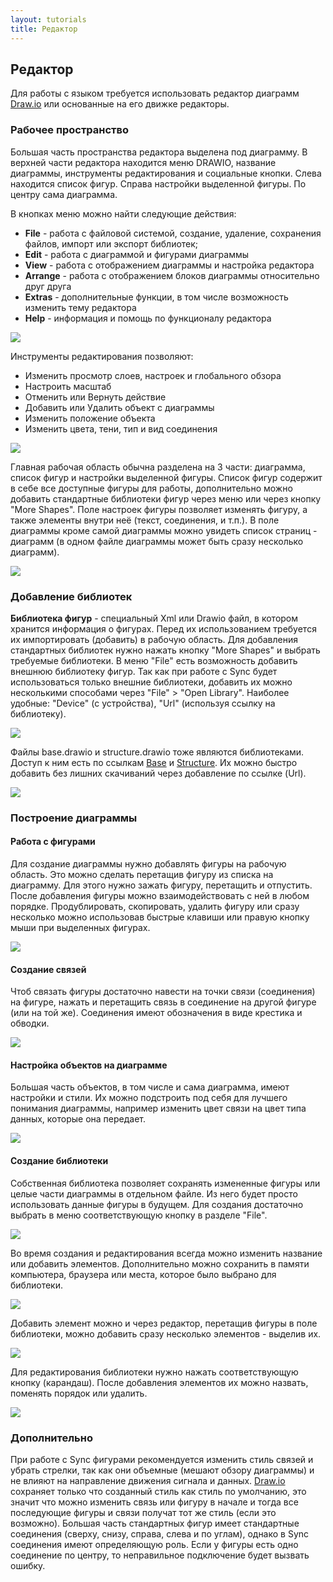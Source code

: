 ```yaml
---
layout: tutorials
title: Редактор
---
```

## Редактор 

Для работы с языком требуется использовать редактор диаграмм [Draw.io][drawio] или основанные на его движке редакторы. 

### Рабочее пространство

Большая часть пространства редактора выделена под диаграмму. В верхней части редактора находится меню DRAWIO, название диаграммы, инструменты редактирования и социальные кнопки. Слева находится список фигур. Справа настройки выделенной фигуры. По центру сама диаграмма.

В кнопках меню можно найти следующие действия:

- **File** - работа с файловой системой, создание, удаление, сохранения файлов, импорт или экспорт библиотек;
- **Edit** - работа с диаграммой и фигурами диаграммы
- **View** - работа с отображением диаграммы и настройка редактора
- **Arrange** - работа с отображением блоков диаграммы относительно друг друга
- **Extras** - дополнительные функции, в том числе возможность изменить тему редактора
- **Help** - информация и помощь по функционалу редактора

<img src="{{site.baseurl}}/resources/tutorials/editor/02_top_menu.png"/>

Инструменты редактирования позволяют:

- Изменить просмотр слоев, настроек и глобального обзора
- Настроить масштаб
- Отменить или Вернуть действие
- Добавить или Удалить объект с диаграммы
- Изменить положение объекта
- Изменить цвета, тени, тип и вид соединения

<img src="{{site.baseurl}}/resources/tutorials/editor/03_top_menu_2.png"/>

Главная рабочая область обычна разделена на 3 части: диаграмма,
список фигур и настройки выделенной фигуры. Список фигур содержит
в себе все доступные фигуры для работы, дополнительно можно добавить
стандартные библиотеки фигур через меню или через кнопку "More Shapes".
Поле настроек фигуры позволяет изменять фигуру, а также элементы внутри неё 
(текст, соединения, и т.п.). В поле диаграммы кроме самой диаграммы можно 
увидеть список страниц - диаграмм (в одном файле диаграммы может быть сразу 
несколько диаграмм).

<img src="{{site.baseurl}}/resources/tutorials/editor/01_workspace.png"/>

### Добавление библиотек
**Библиотека фигур** - специальный Xml или Drawio файл, в котором хранится 
информация о фигурах. Перед их использованием требуется их импортировать 
(добавить) в рабочую область. Для добавления стандартных библиотек нужно 
нажать кнопку "More Shapes" и выбрать требуемые библиотеки. В меню "File" 
есть возможность добавить внешнюю библиотеку фигур. Так как при работе с 
Sync будет использоваться только внешние библиотеки, добавить их можно 
несколькими способами через "File" > "Open Library". Наиболее удобные: 
"Device" (с устройства), "Url" (используя ссылку на библиотеку). 

<img src="{{site.baseurl}}/resources/tutorials/editor/04_add_library.png"/>

Файлы base.drawio и structure.drawio тоже являются библиотеками. 
Доступ к ним есть по ссылкам [Base][base_lib] и [Structure][structure_lib]. 
Их можно быстро добавить без лишних скачиваний через добавление по ссылке (Url).

<img src="{{site.baseurl}}/resources/tutorials/editor/05_add_library_from_url.png"/>

### Построение диаграммы
#### Работа с фигурами
Для создание диаграммы нужно добавлять фигуры на рабочую область. 
Это можно сделать перетащив фигуру из списка на диаграмму. Для этого 
нужно зажать фигуру, перетащить и отпустить. После добавления фигуры 
можно взаимодействовать с ней в любом порядке. Продублировать, скопировать, 
удалить фигуру или сразу несколько можно использовав быстрые клавиши или 
правую кнопку мыши при выделенных фигурах.

<img src="{{site.baseurl}}/resources/tutorials/editor/06_working_with_figures.gif"/>

#### Создание связей
Чтоб связать фигуры достаточно навести на точки связи (соединения) на фигуре, 
нажать и перетащить связь в соединение на другой фигуре (или на той же). 
Соединения имеют обозначения в виде крестика и обводки.

<img src="{{site.baseurl}}/resources/tutorials/editor/07_connecting_figures.gif"/>

#### Настройка объектов на диаграмме
Большая часть объектов, в том числе и сама диаграмма, имеют настройки и стили. 
Их можно подстроить под себя для лучшего понимания диаграммы, например изменить 
цвет связи на цвет типа данных, которые она передает.

<img src="{{site.baseurl}}/resources/tutorials/editor/08_figure_settings.gif"/>

#### Создание библиотеки
Собственная библиотека позволяет сохранять измененные фигуры или целые части 
диаграммы в отдельном файле. Из него будет просто использовать данные фигуры 
в будущем. Для создания достаточно выбрать в меню соответствующую кнопку в 
разделе "File".

<img src="{{site.baseurl}}/resources/tutorials/editor/09_new_library.png"/>

Во время создания и редактирования всегда можно изменить название или добавить 
элементов. Дополнительно можно сохранить в памяти компьютера, браузера или места, 
которое было выбрано для библиотеки.

<img src="{{site.baseurl}}/resources/tutorials/editor/10_new_library_naming.png"/>

Добавить элемент можно и через редактор, перетащив фигуры в поле библиотеки, 
можно добавить сразу несколько элементов - выделив их.

<img src="{{site.baseurl}}/resources/tutorials/editor/11_add_figures_in_library.gif"/>

Для редактирования библиотеки нужно нажать соответствующую кнопку (карандаш). 
После добавления элементов их можно назвать, поменять порядок или удалить.

<img src="{{site.baseurl}}/resources/tutorials/editor/13_edit_figure_naming.png"/>

### Дополнительно
При работе с Sync фигурами рекомендуется изменить стиль связей и убрать стрелки, 
так как они объемные (мешают обзору диаграммы) и не влияют на направление движения 
сигнала и данных. [Draw.io][drawio] сохраняет только что созданный стиль как стиль по 
умолчанию, это значит что можно изменить связь или фигуру в начале и тогда 
все последующие фигуры и связи получат тот же стиль (если это возможно). 
Большая часть стандартных фигур имеет стандартные соединения (сверху, снизу, 
справа, слева и по углам), однако в Sync соединения имеют определяющую роль. 
Если у фигуры есть одно соединение по центру, то неправильное подключение 
будет вызвать ошибку.

[base_lib]: https://raw.githubusercontent.com/octo-gone/sync-execution/master/resources/base.drawio
[structure_lib]: https://raw.githubusercontent.com/octo-gone/sync-execution/master/resources/structure.drawio

[index]: {{site.baseurl}}/index
[tutorials]: {{site.baseurl}}/tutorials#content
[drawio]: https://app.diagrams.net/?splash=0&libs=0&clibs=Uhttps://raw.githubusercontent.com/octo-gone/sync-execution/master/resources/base.drawio;Uhttps://raw.githubusercontent.com/octo-gone/sync-execution/master/resources/structure.drawio
[replit]: https://repl.it/@mr_zed/sync-execution#script.drawio